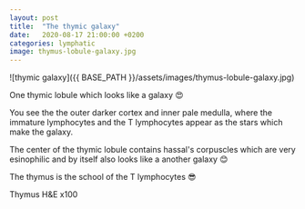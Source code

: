 ```yaml
---
layout: post
title:  "The thymic galaxy"
date:   2020-08-17 21:00:00 +0200
categories: lymphatic
image: thymus-lobule-galaxy.jpg
---
```


![thymic galaxy]({{ BASE_PATH }}/assets/images/thymus-lobule-galaxy.jpg)


One thymic lobule which looks like a galaxy 😍

You see the the outer darker cortex and inner pale medulla, where the immature lymphocytes and the T lymphocytes appear as the stars which make the galaxy. 

The center of the thymic lobule contains hassal's corpuscles which are very esinophilic and by itself also looks like a another galaxy 😊

The thymus is the school of the T lymphocytes 😎

Thymus H&E x100
